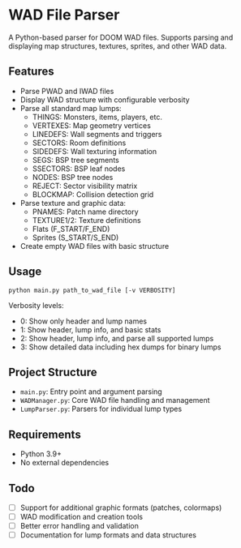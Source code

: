 # WAD File Parser

A Python-based parser for DOOM WAD files. Supports parsing and displaying map structures, textures, sprites, and other WAD data.

## Features
- Parse PWAD and IWAD files
- Display WAD structure with configurable verbosity
- Parse all standard map lumps:
  - THINGS: Monsters, items, players, etc.
  - VERTEXES: Map geometry vertices
  - LINEDEFS: Wall segments and triggers
  - SECTORS: Room definitions
  - SIDEDEFS: Wall texturing information
  - SEGS: BSP tree segments
  - SSECTORS: BSP leaf nodes
  - NODES: BSP tree nodes
  - REJECT: Sector visibility matrix
  - BLOCKMAP: Collision detection grid
- Parse texture and graphic data:
  - PNAMES: Patch name directory
  - TEXTURE1/2: Texture definitions
  - Flats (F_START/F_END)
  - Sprites (S_START/S_END)
- Create empty WAD files with basic structure

## Usage
```
python main.py path_to_wad_file [-v VERBOSITY]
```

Verbosity levels:
- 0: Show only header and lump names
- 1: Show header, lump info, and basic stats
- 2: Show header, lump info, and parse all supported lumps
- 3: Show detailed data including hex dumps for binary lumps

## Project Structure
- `main.py`: Entry point and argument parsing
- `WADManager.py`: Core WAD file handling and management
- `LumpParser.py`: Parsers for individual lump types

## Requirements
- Python 3.9+
- No external dependencies

## Todo 
- [ ] Support for additional graphic formats (patches, colormaps)
- [ ] WAD modification and creation tools
- [ ] Better error handling and validation
- [ ] Documentation for lump formats and data structures
